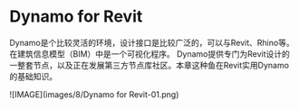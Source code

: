 # Dynamo for Revit


Dynamo是个比较灵活的环境，设计接口是比较广泛的，可以与Revit、Rhino等。在建筑信息模型（BIM）中是一个可视化程序。
Dynamo提供专门为Revit设计的一整套节点，以及正在发展第三方节点库社区。本章这种鱼在Revit实用Dynamo的基础知识。




![IMAGE](images/8/Dynamo for Revit-01.png)
